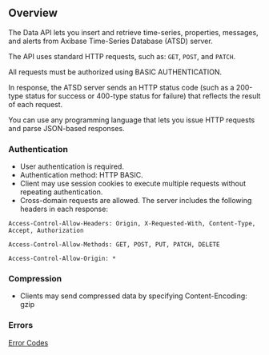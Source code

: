 ## Overview

The Data API lets you insert and retrieve time-series, properties, messages, and alerts from Axibase Time-Series Database (ATSD) server. 

The API uses standard HTTP requests, such as: `GET`, `POST`, and `PATCH`. 

All requests must be authorized using BASIC AUTHENTICATION. 

In response, the ATSD server sends an HTTP status code (such as a 200-type status for success or 400-type status for failure) that reflects the result of each request. 

You can use any programming language that lets you issue HTTP requests and parse JSON-based responses. 

### Authentication

* User authentication is required.
* Authentication method: HTTP BASIC.
* Client may use session cookies to execute multiple requests without repeating authentication.
* Cross-domain requests are allowed. The server includes the following headers in each response:

`Access-Control-Allow-Headers: Origin, X-Requested-With, Content-Type, Accept, Authorization`

`Access-Control-Allow-Methods: GET, POST, PUT, PATCH, DELETE`

`Access-Control-Allow-Origin: *`

### Compression

* Clients may send compressed data by specifying Content-Encoding: gzip

### Errors
[Error Codes](https://github.com/axibase/atsd-docs/blob/master/api/data/error-codes.md)

